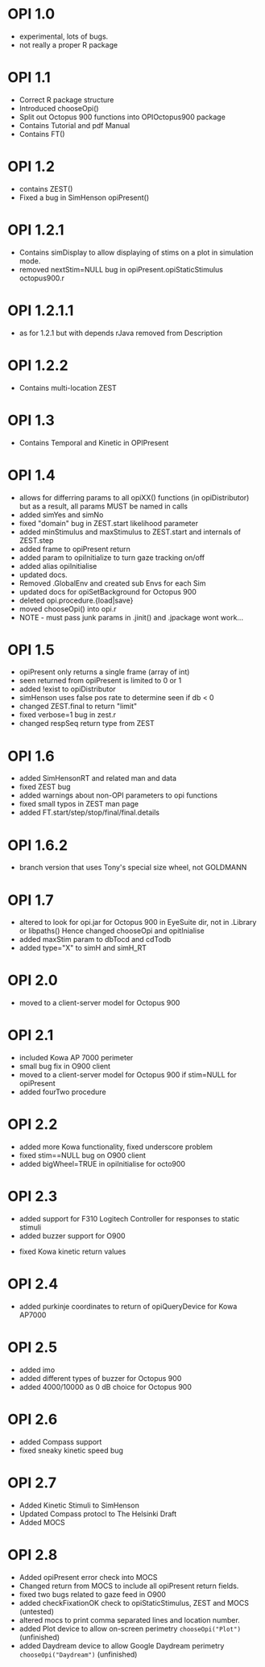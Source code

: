 # OPI 1.0
  * experimental, lots of bugs.
  * not really a proper R package

# OPI 1.1
  * Correct R package structure
  * Introduced chooseOpi()
  * Split out Octopus 900 functions into OPIOctopus900 package
  * Contains Tutorial and pdf Manual
  * Contains FT()

# OPI 1.2
  * contains ZEST()
  * Fixed a bug in SimHenson opiPresent()

# OPI 1.2.1
  * Contains simDisplay to allow displaying of stims on a plot 
    in simulation mode.
  * removed nextStim=NULL bug in opiPresent.opiStaticStimulus octopus900.r

# OPI 1.2.1.1
  * as for 1.2.1 but with depends rJava removed from Description

# OPI 1.2.2
  * Contains multi-location ZEST

# OPI 1.3
  * Contains Temporal and Kinetic in OPIPresent

# OPI 1.4
  * allows for differring params to all opiXX() functions (in opiDistributor)
    but as a result, all params MUST be named in calls
  * added simYes and simNo
  * fixed "domain" bug in ZEST.start likelihood parameter
  * added minStimulus and maxStimulus to ZEST.start and internals of ZEST.step
  * added frame to opiPresent return
  * added param to opiInitialize to turn gaze tracking on/off
  * added alias opiInitialise
  * updated docs.
  * Removed .GlobalEnv and created sub Envs for each Sim
  * updated docs for opiSetBackground for Octopus 900
  * deleted opi.procedure.{load|save}
  * moved chooseOpi() into opi.r
  * NOTE - must pass junk params in .jinit() and .jpackage wont work...

# OPI 1.5
  * opiPresent only returns a single frame (array of int)
  * seen returned from opiPresent is limited to 0 or 1
  * added !exist to opiDistributor
  * simHenson uses false pos rate to determine seen if db < 0 
  * changed ZEST.final to return "limit" 
  * fixed verbose=1 bug in zest.r
  * changed respSeq return type from ZEST

# OPI 1.6
 * added SimHensonRT and related man and data
 * fixed ZEST bug 
 * added warnings about non-OPI parameters to opi functions
 * fixed small typos in ZEST man page
 * added FT.start/step/stop/final/final.details

# OPI 1.6.2
 - branch version that uses Tony's special size wheel, not GOLDMANN

# OPI 1.7
 - altered to look for opi.jar for Octopus 900 in EyeSuite dir, not 
   in .Library or libpaths()
   Hence changed chooseOpi and opitInialise
 - added maxStim param to dbTocd and cdTodb
 - added type="X" to simH and simH_RT

# OPI 2.0
 - moved to a client-server model for Octopus 900

# OPI 2.1
 - included Kowa AP 7000 perimeter
 - small bug fix in O900 client
 - moved to a client-server model for Octopus 900 if stim=NULL for opiPresent
 - added fourTwo procedure

# OPI 2.2
 - added more Kowa functionality, fixed underscore problem
 - fixed stim==NULL bug on O900 client
 - added bigWheel=TRUE in opiInitialise for octo900

# OPI 2.3
 - added support for F310 Logitech Controller for responses to static stimuli
 - added buzzer support for O900
 * fixed Kowa kinetic return values

# OPI 2.4
 * added purkinje coordinates to return of opiQueryDevice for Kowa AP7000

# OPI 2.5
 * added imo
 * added different types of buzzer for Octopus 900
 * added 4000/10000 as 0 dB choice for Octopus 900

# OPI 2.6
 * added Compass support
 * fixed sneaky kinetic speed bug

# OPI 2.7
 * Added Kinetic Stimuli to SimHenson
 * Updated Compass protocl to The Helsinki Draft
 * Added MOCS

# OPI 2.8
 * Added opiPresent error check into MOCS
 * Changed return from MOCS to include all opiPresent return fields.
 * fixed two bugs related to gaze feed in O900
 * added checkFixationOK check to opiStaticStimulus, ZEST and MOCS (untested)
 * altered mocs to print comma separated lines and location number.
 * added Plot device to allow on-screen perimetry ```chooseOpi("Plot")``` (unfinished)
 * added Daydream device to allow Google Daydream perimetry ```chooseOpi("Daydream")``` (unfinished)
